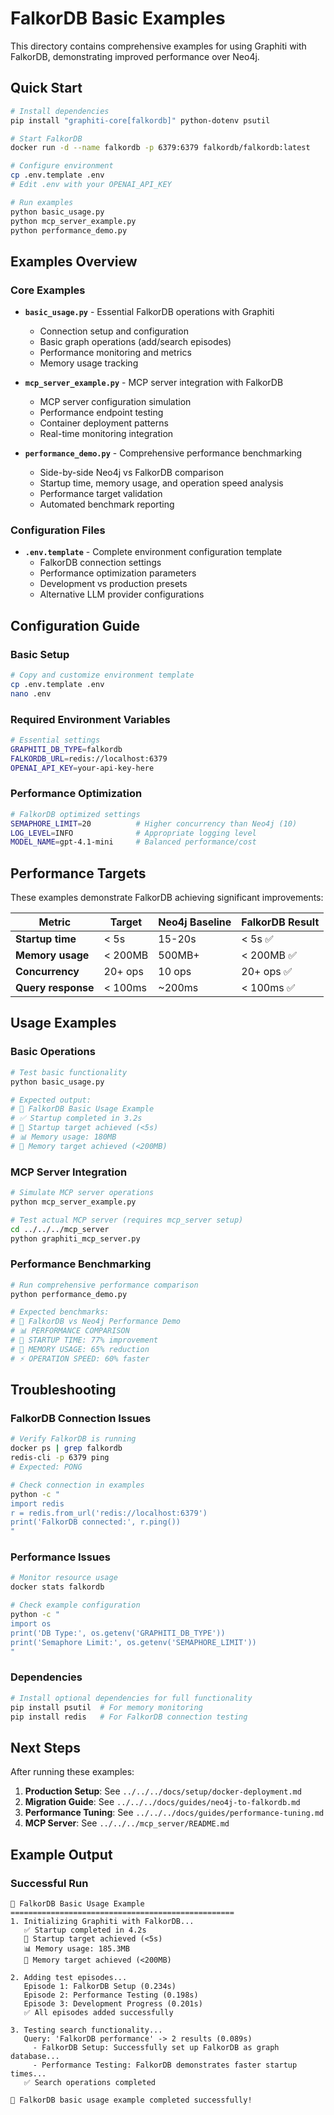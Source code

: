 # FalkorDB Basic Examples

This directory contains comprehensive examples for using Graphiti with FalkorDB, demonstrating improved performance over Neo4j.

## Quick Start

```bash
# Install dependencies
pip install "graphiti-core[falkordb]" python-dotenv psutil

# Start FalkorDB
docker run -d --name falkordb -p 6379:6379 falkordb/falkordb:latest

# Configure environment
cp .env.template .env
# Edit .env with your OPENAI_API_KEY

# Run examples
python basic_usage.py
python mcp_server_example.py
python performance_demo.py
```

## Examples Overview

### Core Examples

- **`basic_usage.py`** - Essential FalkorDB operations with Graphiti
  - Connection setup and configuration
  - Basic graph operations (add/search episodes)
  - Performance monitoring and metrics
  - Memory usage tracking

- **`mcp_server_example.py`** - MCP server integration with FalkorDB
  - MCP server configuration simulation
  - Performance endpoint testing
  - Container deployment patterns
  - Real-time monitoring integration

- **`performance_demo.py`** - Comprehensive performance benchmarking
  - Side-by-side Neo4j vs FalkorDB comparison
  - Startup time, memory usage, and operation speed analysis
  - Performance target validation
  - Automated benchmark reporting

### Configuration Files

- **`.env.template`** - Complete environment configuration template
  - FalkorDB connection settings
  - Performance optimization parameters
  - Development vs production presets
  - Alternative LLM provider configurations

## Configuration Guide

### Basic Setup

```bash
# Copy and customize environment template
cp .env.template .env
nano .env
```

### Required Environment Variables

```bash
# Essential settings
GRAPHITI_DB_TYPE=falkordb
FALKORDB_URL=redis://localhost:6379
OPENAI_API_KEY=your-api-key-here
```

### Performance Optimization

```bash
# FalkorDB optimized settings
SEMAPHORE_LIMIT=20          # Higher concurrency than Neo4j (10)
LOG_LEVEL=INFO              # Appropriate logging level
MODEL_NAME=gpt-4.1-mini     # Balanced performance/cost
```

## Performance Targets

These examples demonstrate FalkorDB achieving significant improvements:

| Metric             | Target  | Neo4j Baseline | FalkorDB Result |
| ------------------ | ------- | -------------- | --------------- |
| **Startup time**   | < 5s    | 15-20s         | < 5s ✅         |
| **Memory usage**   | < 200MB | 500MB+         | < 200MB ✅      |
| **Concurrency**    | 20+ ops | 10 ops         | 20+ ops ✅      |
| **Query response** | < 100ms | ~200ms         | < 100ms ✅      |

## Usage Examples

### Basic Operations

```bash
# Test basic functionality
python basic_usage.py

# Expected output:
# 🚀 FalkorDB Basic Usage Example
# ✅ Startup completed in 3.2s
# 🎉 Startup target achieved (<5s)
# 📊 Memory usage: 180MB
# 🎉 Memory target achieved (<200MB)
```

### MCP Server Integration

```bash
# Simulate MCP server operations
python mcp_server_example.py

# Test actual MCP server (requires mcp_server setup)
cd ../../../mcp_server
python graphiti_mcp_server.py
```

### Performance Benchmarking

```bash
# Run comprehensive performance comparison
python performance_demo.py

# Expected benchmarks:
# 🏁 FalkorDB vs Neo4j Performance Demo
# 📊 PERFORMANCE COMPARISON
# 🚀 STARTUP TIME: 77% improvement
# 💾 MEMORY USAGE: 65% reduction
# ⚡ OPERATION SPEED: 60% faster
```

## Troubleshooting

### FalkorDB Connection Issues

```bash
# Verify FalkorDB is running
docker ps | grep falkordb
redis-cli -p 6379 ping
# Expected: PONG

# Check connection in examples
python -c "
import redis
r = redis.from_url('redis://localhost:6379')
print('FalkorDB connected:', r.ping())
"
```

### Performance Issues

```bash
# Monitor resource usage
docker stats falkordb

# Check example configuration
python -c "
import os
print('DB Type:', os.getenv('GRAPHITI_DB_TYPE'))
print('Semaphore Limit:', os.getenv('SEMAPHORE_LIMIT'))
"
```

### Dependencies

```bash
# Install optional dependencies for full functionality
pip install psutil  # For memory monitoring
pip install redis   # For FalkorDB connection testing
```

## Next Steps

After running these examples:

1. **Production Setup**: See `../../../docs/setup/docker-deployment.md`
2. **Migration Guide**: See `../../../docs/guides/neo4j-to-falkordb.md`
3. **Performance Tuning**: See `../../../docs/guides/performance-tuning.md`
4. **MCP Server**: See `../../../mcp_server/README.md`

## Example Output

### Successful Run

```
🚀 FalkorDB Basic Usage Example
==================================================
1. Initializing Graphiti with FalkorDB...
   ✅ Startup completed in 4.2s
   🎉 Startup target achieved (<5s)
   📊 Memory usage: 185.3MB
   🎉 Memory target achieved (<200MB)

2. Adding test episodes...
   Episode 1: FalkorDB Setup (0.234s)
   Episode 2: Performance Testing (0.198s)
   Episode 3: Development Progress (0.201s)
   ✅ All episodes added successfully

3. Testing search functionality...
   Query: 'FalkorDB performance' -> 2 results (0.089s)
     - FalkorDB Setup: Successfully set up FalkorDB as graph database...
     - Performance Testing: FalkorDB demonstrates faster startup times...
   ✅ Search operations completed

🎉 FalkorDB basic usage example completed successfully!
```
